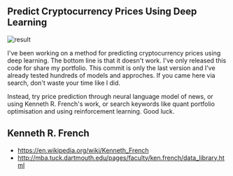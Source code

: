 ## Predict Cryptocurrency Prices Using Deep Learning

![result]("screenshot.png")

I've been working on a method for predicting cryptocurrency prices using deep learning. The bottom line is that it
doesn't work. I've only released this code for share my portfolio. This commit is only the last version and I've already
tested hundreds of models and approches. If you came here via search, don't waste your time like I did.

Instead, try price prediction through neural language model of news, or using Kenneth R. French's work, or search keywords like quant portfolio optimisation and using reinforcement learning. Good luck.

## Kenneth R. French

- https://en.wikipedia.org/wiki/Kenneth_French
- http://mba.tuck.dartmouth.edu/pages/faculty/ken.french/data_library.html
